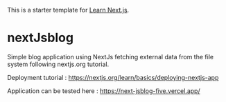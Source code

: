 This is a starter template for [Learn Next.js](https://nextjs.org/learn).
# nextJsblog

Simple blog application using NextJs fetching external data from the file system following nextjs.org tutorial.

Deployment tutorial : https://nextjs.org/learn/basics/deploying-nextjs-app

Application can be tested here : https://next-jsblog-five.vercel.app/
